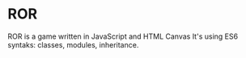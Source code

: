 # ROR
ROR is a game written in JavaScript and HTML Canvas 
It's using ES6 syntaks: classes, modules, inheritance.
